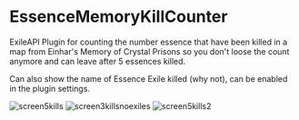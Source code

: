 # EssenceMemoryKillCounter
ExileAPI Plugin for counting the number essence that have been killed in a map from Einhar's Memory of Crystal Prisons so you don't loose the count anymore and can leave after 5 essences killed.

Can also show the name of Essence Exile killed (why not), can be enabled in the plugin settings.

![screen5kills](https://github.com/NNTF/EssenceMemoryKillCounter/assets/55147550/acf70092-7a30-47df-8b21-8fb3d673df70)
![screen3killsnoexiles](https://github.com/NNTF/EssenceMemoryKillCounter/assets/55147550/c3bae640-c9db-4d67-86cf-a6ac3025da9d)
![screen5kills2](https://github.com/NNTF/EssenceMemoryKillCounter/assets/55147550/f45bd8e8-02b6-4d60-9b62-7199093e9362)
